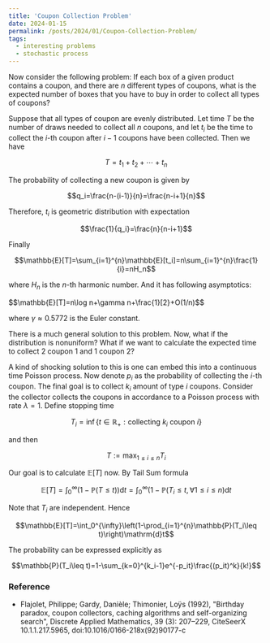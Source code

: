 ```yaml
---
title: 'Coupon Collection Problem'
date: 2024-01-15
permalink: /posts/2024/01/Coupon-Collection-Problem/
tags:
  - interesting problems
  - stochastic process
---
```


Now consider the following problem: If each box of a given product contains a coupon, and there are $n$ different types of coupons, what is the expected number of boxes that you have to buy in order to collect all types of coupons?

Suppose that all types of coupon are evenly distributed. Let time $T$ be the number of draws needed to collect all $n$ coupons, and let $t_i$ be the time to collect the $i$-th coupon after $i-1$ coupons have been collected. Then we have

$$T=t_1+t_2+\cdots+t_n$$

The probability of collecting a new coupon is given by

$$q_i=\frac{n-(i-1)}{n}=\frac{n-i+1}{n}$$

Therefore, $t_i$ is geometric distribution with expectation 

$$\frac{1}{q_i}=\frac{n}{n-i+1}$$

Finally

$$\mathbb{E}[T]=\sum_{i=1}^{n}\mathbb{E}[t_i]=n\sum_{i=1}^{n}\frac{1}{i}=nH_n$$

where $H_n$ is the $n$-th harmonic number. And it has following asymptotics:

$$\mathbb{E}[T]=n\log n+\gamma n+\frac{1}[2}+O(1/n)$$

where $\gamma\approx0.5772$ is the Euler constant.

There is a much general solution to this problem. Now, what if the distribution is nonuniform? What if we want to calculate the expected time to collect 2 coupon 1 and 1 coupon 2?

A kind of shocking solution to this is one can embed this into a continuous time Poisson process. Now denote $p_i$ as the probability of collecting the $i$-th coupon. The final goal is to collect $k_i$ amount of type $i$ coupons. Consider the collector collects the coupons in accordance to a Poisson process with rate $\lambda=1$. Define stopping time

$$T_i=\inf\{t\in\mathbb{R}_+: \text{collecting }k_i\text{ coupon }i\}$$

and then

$$T:=\max_{1\leq i\leq n}T_i$$

Our goal is to calculate $\mathbb{E}[T]$ now. By Tail Sum formula

$$\mathbb{E}[T]=\int_0^{\infty}(1-\mathbb{P}(T\leq t))\mathrm{d}t=\int_0^{\infty}(1-\mathbb{P}(T_i\leq t,\forall 1\leq i\leq n)\mathrm{d}t$$

Note that $T_i$ are independent. Hence

$$\mathbb{E}[T]=\int_0^{\infty}\left(1-\prod_{i=1}^{n}\mathbb{P}(T_i\leq t)\right)\mathrm{d}t$$

The probability can be expressed explicitly as

$$\mathbb{P}(T_i\leq t)=1-\sum_{k=0}^{k_i-1}e^{-p_it}\frac{(p_it)^k}{k!}$$




### Reference
+ Flajolet, Philippe; Gardy, Danièle; Thimonier, Loÿs (1992), "Birthday paradox, coupon collectors, caching algorithms and self-organizing search", Discrete Applied Mathematics, 39 (3): 207–229, CiteSeerX 10.1.1.217.5965, doi:10.1016/0166-218x(92)90177-c